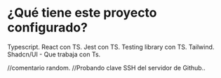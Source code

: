 # ¿Qué tiene este proyecto configurado?

Typescript.
React con TS.
Jest con TS.
Testing library con TS.
Tailwind.
Shadcn/UI - Que trabaja con Ts.

//comentario random.
//Probando clave SSH del servidor de Github..
